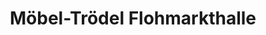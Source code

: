 ---
title: "Möbel-Trödel Flohmarkthalle"
url: /bochum/moebel-troedel-flohmarkthalle/
shop: Möbel
---